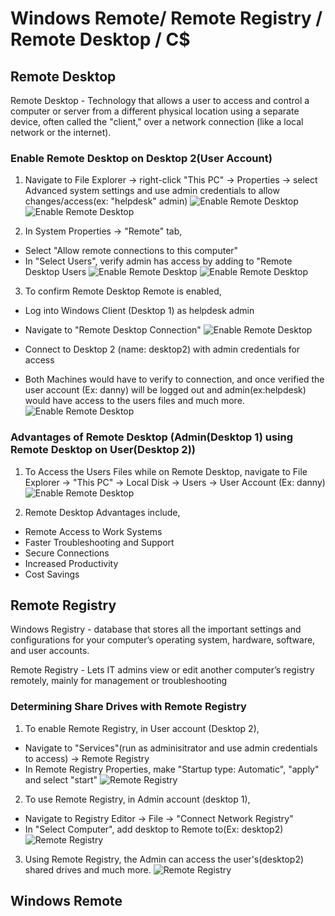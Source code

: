 # Windows Remote/ Remote Registry / Remote Desktop / C$

## Remote Desktop
Remote Desktop - Technology that allows a user to access and control a computer or server from a different physical location using a separate device, often called the "client," over a network connection (like a local network or the internet).

### Enable Remote Desktop on Desktop 2(User Account)

1. Navigate to File Explorer -> right-click "This PC" -> Properties -> select Advanced system settings and use admin credentials to allow changes/access(ex: "helpdesk" admin)
![Enable Remote Desktop](./screenshots/enable-remote-desktop.png)
![Enable Remote Desktop](./screenshots/enable-remote-desktop-2.png)

2. In System Properties -> "Remote" tab, 
- Select "Allow remote connections to this computer"
- In "Select Users", verify admin has access by adding to "Remote Desktop Users
![Enable Remote Desktop](./screenshots/enable-remote-desktop-3.png)
![Enable Remote Desktop](./screenshots/enable-remote-desktop-4.png)

3. To confirm Remote Desktop Remote is enabled,
- Log into Windows Client (Desktop 1) as helpdesk admin
- Navigate to "Remote Desktop Connection"
![Enable Remote Desktop](./screenshots/enable-remote-desktop-5.png)

- Connect to Desktop 2 (name: desktop2) with admin credentials for access

- Both Machines would have to verify to connection, and once verified the user account (Ex: danny) will be logged out and admin(ex:helpdesk) would have access to the users files and much more.
![Enable Remote Desktop](./screenshots/enable-remote-desktop-6.png)

### Advantages of Remote Desktop (Admin(Desktop 1) using Remote Desktop on User(Desktop 2))

1. To Access the Users Files while on Remote Desktop, navigate to File Explorer -> "This PC" -> Local Disk -> Users -> User Account (Ex: danny)
![Enable Remote Desktop](./screenshots/enable-remote-desktop-6.png)

2. Remote Desktop Advantages include,
- Remote Access to Work Systems
- Faster Troubleshooting and Support
- Secure Connections
- Increased Productivity
- Cost Savings

## Remote Registry 
Windows Registry - database that stores all the important settings and configurations for your computer’s operating system, hardware, software, and user accounts.

Remote Registry - Lets IT admins view or edit another computer’s registry remotely, mainly for management or troubleshooting

### Determining Share Drives with Remote Registry

1. To enable Remote Registry, in User account (Desktop 2),
- Navigate to "Services"(run as adminisitrator and use admin credentials to access) -> Remote Registry
- In Remote Registry Properties, make "Startup type: Automatic", "apply" and select "start"
![Remote Registry](./screenshots/remote-registry.png)

2. To use Remote Registry, in Admin account (desktop 1),
- Navigate to Registry Editor -> File -> "Connect Network Registry"
- In "Select Computer", add desktop to Remote to(Ex: desktop2)
![Remote Registry](./screenshots/remote-registry-2.png)

3. Using Remote Registry, the Admin can access the user's(desktop2) shared drives and much more.
![Remote Registry](./screenshots/remote-registry-3.png)

## Windows Remote


